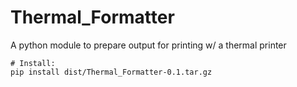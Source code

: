 Thermal_Formatter
=================

A python module to prepare output for printing w/ a thermal printer

```
# Install:
pip install dist/Thermal_Formatter-0.1.tar.gz
```
